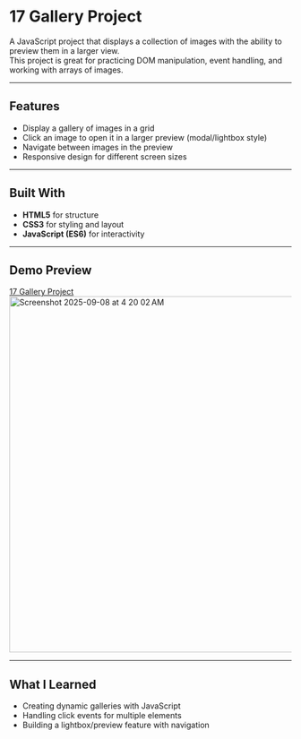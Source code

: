 # 17 Gallery Project

A JavaScript project that displays a collection of images with the ability to preview them in a larger view.  
This project is great for practicing DOM manipulation, event handling, and working with arrays of images.

---

## Features
- Display a gallery of images in a grid  
- Click an image to open it in a larger preview (modal/lightbox style)  
- Navigate between images in the preview  
- Responsive design for different screen sizes  

---

## Built With
- **HTML5** for structure  
- **CSS3** for styling and layout  
- **JavaScript (ES6)** for interactivity  

---

## Demo Preview
[17 Gallery Project](https://devliwa.github.io/17-gallery/)
<img width="1258" height="636" alt="Screenshot 2025-09-08 at 4 20 02 AM" src="https://github.com/user-attachments/assets/c6c9cb3e-3a5b-466a-a399-38b8ca2effc6" />


---

## What I Learned
- Creating dynamic galleries with JavaScript  
- Handling click events for multiple elements  
- Building a lightbox/preview feature with navigation  
